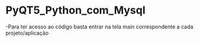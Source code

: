 # PyQT5_Python_com_Mysql
-Para ter acesso ao código basta entrar na tela main correspondente a cada projeto/aplicação
